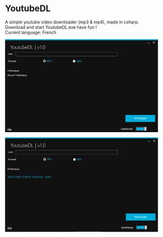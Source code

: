 # YoutubeDL
A simple youtube video downloader (mp3 &amp; mp4), made in csharp.  
Download and start YoutubeDL.exe have fun !  
Current language: French  

![Screen1](./src/Screen1.png)

![Screen2.](./src/Screen2.PNG)
